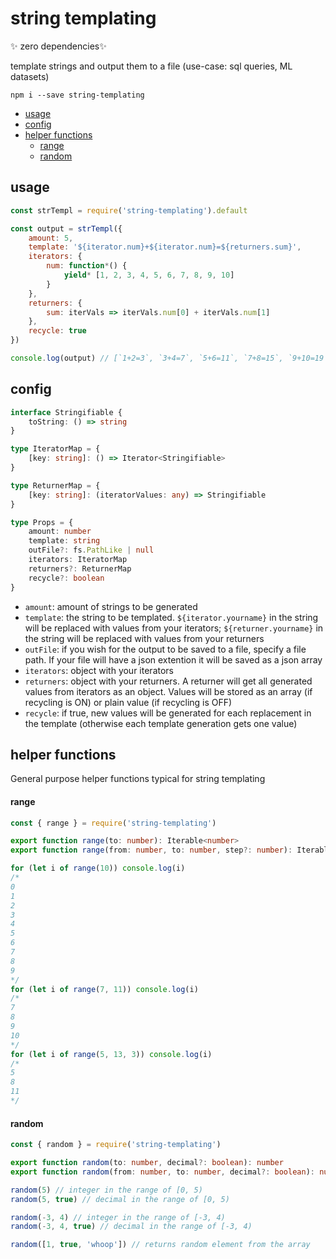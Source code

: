 # string templating

✨ zero dependencies✨

template strings and output them to a file (use-case: sql queries, ML datasets)

`npm i --save string-templating`

- [usage](#usage)
- [config](#config)
- [helper functions](#helper-functions)
  - [range](#range)
  - [random](#random)

## usage

```js
const strTempl = require('string-templating').default

const output = strTempl({
	amount: 5,
	template: '${iterator.num}+${iterator.num}=${returners.sum}',
	iterators: {
		num: function*() {
			yield* [1, 2, 3, 4, 5, 6, 7, 8, 9, 10]
		}
	},
	returners: {
		sum: iterVals => iterVals.num[0] + iterVals.num[1]
	},
	recycle: true
})

console.log(output) // [`1+2=3`, `3+4=7`, `5+6=11`, `7+8=15`, `9+10=19`]
```

## config

```ts
interface Stringifiable {
	toString: () => string
}

type IteratorMap = {
	[key: string]: () => Iterator<Stringifiable>
}

type ReturnerMap = {
	[key: string]: (iteratorValues: any) => Stringifiable
}

type Props = {
	amount: number
	template: string
	outFile?: fs.PathLike | null
	iterators: IteratorMap
	returners?: ReturnerMap
	recycle?: boolean
}
```

- `amount`: amount of strings to be generated
- `template`: the string to be templated. `${iterator.yourname}` in the string will be replaced with values from your iterators; `${returner.yourname}` in the string will be replaced with values from your returners
- `outFile`: if you wish for the output to be saved to a file, specify a file path. If your file will have a json extention it will be saved as a json array
- `iterators`: object with your iterators
- `returners`: object with your returners. A returner will get all generated values from iterators as an object. Values will be stored as an array (if recycling is ON) or plain value (if recycling is OFF)
- `recycle`: if true, new values will be generated for each replacement in the template (otherwise each template generation gets one value)

## helper functions

General purpose helper functions typical for string templating

#### range

```js
const { range } = require('string-templating')
```

```ts
export function range(to: number): Iterable<number>
export function range(from: number, to: number, step?: number): Iterable<number>
```

```js
for (let i of range(10)) console.log(i)
/*
0
1
2
3
4
5
6
7
8
9
*/
for (let i of range(7, 11)) console.log(i)
/*
7
8
9
10
*/
for (let i of range(5, 13, 3)) console.log(i)
/*
5
8
11
*/
```

#### random

```js
const { random } = require('string-templating')
```

```ts
export function random(to: number, decimal?: boolean): number
export function random(from: number, to: number, decimal?: boolean): number
```

```js
random(5) // integer in the range of [0, 5)
random(5, true) // decimal in the range of [0, 5)

random(-3, 4) // integer in the range of [-3, 4)
random(-3, 4, true) // decimal in the range of [-3, 4)

random([1, true, 'whoop']) // returns random element from the array
```
